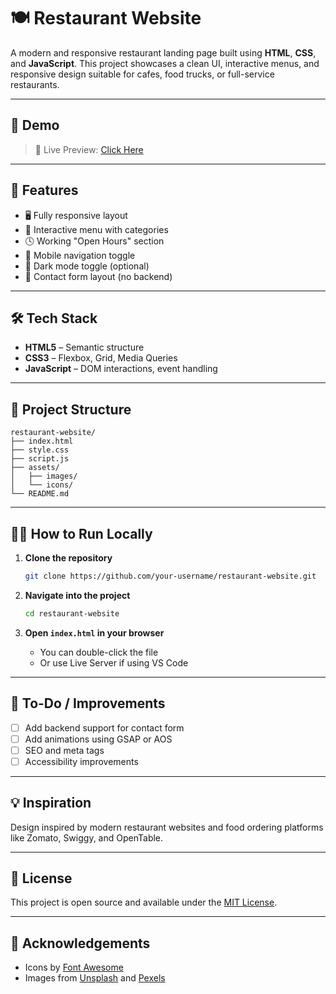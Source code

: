 
# 🍽️ Restaurant Website

A modern and responsive restaurant landing page built using **HTML**, **CSS**, and **JavaScript**. This project showcases a clean UI, interactive menus, and responsive design suitable for cafes, food trucks, or full-service restaurants.

---

## 📸 Demo

> 📍 Live Preview: [Click Here]((https://ankita-payal.github.io/Restaurent/)) 

---

## 🚀 Features

- 🖥️ Fully responsive layout
- 🍔 Interactive menu with categories
- 🕓 Working "Open Hours" section
- 📱 Mobile navigation toggle
- 🌙 Dark mode toggle (optional)
- 📧 Contact form layout (no backend)

---

## 🛠️ Tech Stack

- **HTML5** – Semantic structure
- **CSS3** – Flexbox, Grid, Media Queries
- **JavaScript** – DOM interactions, event handling

---

## 📂 Project Structure

```plaintext
restaurant-website/
├── index.html
├── style.css
├── script.js
├── assets/
│   ├── images/
│   └── icons/
└── README.md
````

---

## 🧑‍🍳 How to Run Locally

1. **Clone the repository**

   ```bash
   git clone https://github.com/your-username/restaurant-website.git
   ```

2. **Navigate into the project**

   ```bash
   cd restaurant-website
   ```

3. **Open `index.html` in your browser**

   * You can double-click the file
   * Or use Live Server if using VS Code

---

## 📌 To-Do / Improvements

* [ ] Add backend support for contact form
* [ ] Add animations using GSAP or AOS
* [ ] SEO and meta tags
* [ ] Accessibility improvements

---

## 💡 Inspiration

Design inspired by modern restaurant websites and food ordering platforms like Zomato, Swiggy, and OpenTable.

---

## 📄 License

This project is open source and available under the [MIT License](LICENSE).

---

## 🙌 Acknowledgements

* Icons by [Font Awesome](https://fontawesome.com/)
* Images from [Unsplash](https://unsplash.com/) and [Pexels](https://www.pexels.com/)
